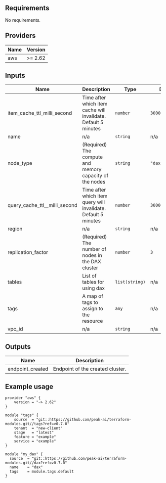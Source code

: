 ## Requirements

No requirements.

## Providers

| Name | Version |
|------|---------|
| aws | >= 2.62 |

## Inputs

| Name | Description | Type | Default | Required |
|------|-------------|------|---------|:--------:|
| item\_cache\_ttl\_milli\_second | Time after which item cache will invalidate. Default 5 minutes | `number` | `300000` | no |
| name | n/a | `string` | n/a | yes |
| node\_type | (Required) The compute and memory capacity of the nodes | `string` | `"dax.t2.small"` | no |
| query\_cache\_ttl\_\_milli\_second | Time after which item query will invalidate. Default 5 minutes | `number` | `300000` | no |
| region | n/a | `string` | n/a | yes |
| replication\_factor | (Required) The number of nodes in the DAX cluster | `number` | `3` | no |
| tables | List of tables for using dax | `list(string)` | n/a | yes |
| tags | A map of tags to assign to the resource | `any` | n/a | yes |
| vpc\_id | n/a | `string` | n/a | yes |

## Outputs

| Name | Description |
|------|-------------|
| endpoint\_created | Endpoint of the created cluster. |

## Example usage

```hcl
provider "aws" {
    version = "~> 2.62"
}

module "tags" {
    source  = "git::https://github.com/peak-ai/terraform-modules.git//tags?ref=v0.7.0"
    tenant  = "new-client"
    stage   = "latest"
    feature = "example"
    service = "example"
}

module "my_dax" {
  source  = "git::https://github.com/peak-ai/terraform-modules.git//dax?ref=v0.7.0"
  name    = "dax"
  tags    = module.tags.default
}
```
